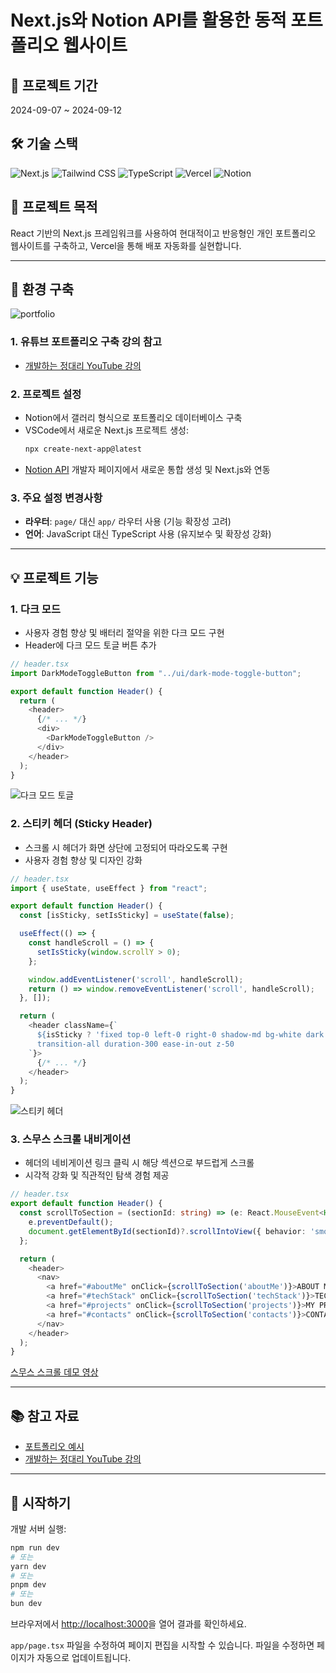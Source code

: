 # Next.js와 Notion API를 활용한 동적 포트폴리오 웹사이트

## 📅 프로젝트 기간
2024-09-07 ~ 2024-09-12

## 🛠 기술 스택
![Next.js](https://img.shields.io/badge/Next.js-000000?style=for-the-badge&logo=next.js&logoColor=white)
![Tailwind CSS](https://img.shields.io/badge/Tailwind_CSS-38B2AC?style=for-the-badge&logo=tailwind-css&logoColor=white)
![TypeScript](https://img.shields.io/badge/TypeScript-007ACC?style=for-the-badge&logo=typescript&logoColor=white)
![Vercel](https://img.shields.io/badge/Vercel-000000?style=for-the-badge&logo=vercel&logoColor=white)
![Notion](https://img.shields.io/badge/Notion-000000?style=for-the-badge&logo=notion&logoColor=white)

## 🎯 프로젝트 목적
React 기반의 Next.js 프레임워크를 사용하여 현대적이고 반응형인 개인 포트폴리오 웹사이트를 구축하고, Vercel을 통해 배포 자동화를 실현합니다.

---

## 🚀 환경 구축
![portfolio](https://github.com/user-attachments/assets/59feb91a-39c2-4f02-a9be-b6b1b843dafb)


### 1. 유튜브 포트폴리오 구축 강의 참고
- [개발하는 정대리 YouTube 강의](https://www.youtube.com/watch?v=KvoFvmu5eRo&t=643s)

### 2. 프로젝트 설정
- Notion에서 갤러리 형식으로 포트폴리오 데이터베이스 구축
- VSCode에서 새로운 Next.js 프로젝트 생성:
  ```bash
  npx create-next-app@latest
  ```
- [Notion API](https://developers.notion.com/) 개발자 페이지에서 새로운 통합 생성 및 Next.js와 연동

### 3. 주요 설정 변경사항
- **라우터**: `page/` 대신 `app/` 라우터 사용 (기능 확장성 고려)
- **언어**: JavaScript 대신 TypeScript 사용 (유지보수 및 확장성 강화)

---

## 💡 프로젝트 기능

### 1. 다크 모드
- 사용자 경험 향상 및 배터리 절약을 위한 다크 모드 구현
- Header에 다크 모드 토글 버튼 추가

```typescript
// header.tsx
import DarkModeToggleButton from "../ui/dark-mode-toggle-button";

export default function Header() {
  return (
    <header>
      {/* ... */}
      <div>
        <DarkModeToggleButton />
      </div>
    </header>
  );
}
```

![다크 모드 토글](https://github.com/user-attachments/assets/c682d89b-364b-43ce-b6c1-70f0d9aa2208)

### 2. 스티키 헤더 (Sticky Header)
- 스크롤 시 헤더가 화면 상단에 고정되어 따라오도록 구현
- 사용자 경험 향상 및 디자인 강화

```typescript
// header.tsx
import { useState, useEffect } from "react";

export default function Header() {
  const [isSticky, setIsSticky] = useState(false);

  useEffect(() => {
    const handleScroll = () => {
      setIsSticky(window.scrollY > 0);
    };

    window.addEventListener('scroll', handleScroll);
    return () => window.removeEventListener('scroll', handleScroll);
  }, []);

  return (
    <header className={`
      ${isSticky ? 'fixed top-0 left-0 right-0 shadow-md bg-white dark:bg-gray-800' : 'absolute top-0 left-0 right-0 bg-transparent'}
      transition-all duration-300 ease-in-out z-50
    `}>
      {/* ... */}
    </header>
  );
}
```

![스티키 헤더](https://github.com/user-attachments/assets/baf51356-8bf0-43aa-a676-212c833a4b2c)

### 3. 스무스 스크롤 내비게이션
- 헤더의 네비게이션 링크 클릭 시 해당 섹션으로 부드럽게 스크롤
- 시각적 강화 및 직관적인 탐색 경험 제공

```typescript
// header.tsx
export default function Header() {
  const scrollToSection = (sectionId: string) => (e: React.MouseEvent<HTMLAnchorElement>) => {
    e.preventDefault();
    document.getElementById(sectionId)?.scrollIntoView({ behavior: 'smooth' });
  };

  return (
    <header>
      <nav>
        <a href="#aboutMe" onClick={scrollToSection('aboutMe')}>ABOUT ME</a>
        <a href="#techStack" onClick={scrollToSection('techStack')}>TECH STACK</a>
        <a href="#projects" onClick={scrollToSection('projects')}>MY PROJECTS</a>
        <a href="#contacts" onClick={scrollToSection('contacts')}>CONTACTS</a>
      </nav>
    </header>
  );
}
```

[스무스 스크롤 데모 영상](https://github.com/user-attachments/assets/ad791abd-d34b-4248-bf1f-475570729501)

---

## 📚 참고 자료
- [포트폴리오 예시](https://kim-ji-min.github.io/My-Portfolio/)
- [개발하는 정대리 YouTube 강의](https://www.youtube.com/watch?v=KvoFvmu5eRo&t=671s)

---

## 🏁 시작하기

개발 서버 실행:

```bash
npm run dev
# 또는
yarn dev
# 또는
pnpm dev
# 또는
bun dev
```

브라우저에서 [http://localhost:3000](http://localhost:3000)을 열어 결과를 확인하세요.

`app/page.tsx` 파일을 수정하여 페이지 편집을 시작할 수 있습니다. 파일을 수정하면 페이지가 자동으로 업데이트됩니다.

